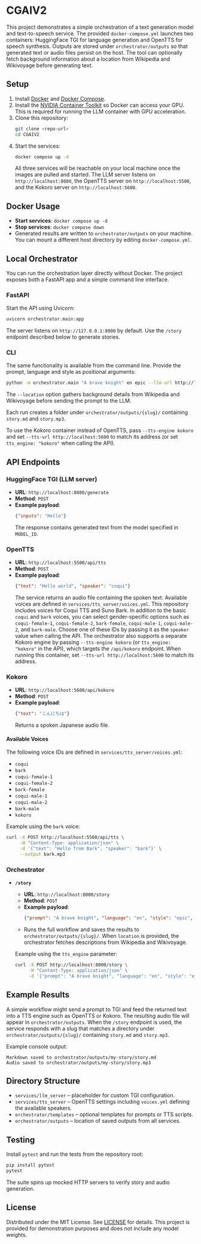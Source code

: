 # CGAIV2

This project demonstrates a simple orchestration of a text generation model and text-to-speech service. The provided `docker-compose.yml` launches two containers: HuggingFace TGI for language generation and OpenTTS for speech synthesis. Outputs are stored under `orchestrator/outputs` so that generated text or audio files persist on the host. The tool can optionally fetch background information about a location from Wikipedia and Wikivoyage before generating text.

## Setup
1. Install [Docker](https://docs.docker.com/get-docker/) and [Docker Compose](https://docs.docker.com/compose/).
2. Install the [NVIDIA Container Toolkit](https://docs.nvidia.com/datacenter/cloud-native/container-toolkit/install-guide.html) so Docker can access your GPU.
   This is required for running the LLM container with GPU acceleration.
3. Clone this repository:
   ```bash
   git clone <repo-url>
   cd CGAIV2
   ```
4. Start the services:
   ```bash
   docker compose up -d
   ```
   All three services will be reachable on your local machine once the images are pulled and started.
   The LLM server listens on `http://localhost:8080`, the OpenTTS server on `http://localhost:5500`, and the Kokoro server on `http://localhost:5600`.

## Docker Usage
- **Start services**: `docker compose up -d`
- **Stop services**: `docker compose down`
- Generated results are written to `orchestrator/outputs` on your machine. You can mount a different host directory by editing `docker-compose.yml`.

## Local Orchestrator
You can run the orchestration layer directly without Docker. The project
exposes both a FastAPI app and a simple command line interface.

### FastAPI
Start the API using Uvicorn:

```bash
uvicorn orchestrator.main:app
```

The server listens on `http://127.0.0.1:8000` by default. Use the `/story`
endpoint described below to generate stories.

### CLI
The same functionality is available from the command line. Provide the prompt,
language and style as positional arguments:

```bash
python -m orchestrator.main "A brave knight" en epic --llm-url http://localhost:8080 --tts-url http://localhost:5500 --tts-engine opentts --location "Paris"
```

The `--location` option gathers background details from Wikipedia and Wikivoyage before sending the prompt to the LLM.

Each run creates a folder under `orchestrator/outputs/{slug}/` containing
`story.md` and `story.mp3`.

To use the Kokoro container instead of OpenTTS, pass `--tts-engine kokoro` and set `--tts-url http://localhost:5600` to match its address (or set `tts_engine: "kokoro"` when calling the API).
## API Endpoints
### HuggingFace TGI (LLM server)
- **URL**: `http://localhost:8080/generate`
- **Method**: `POST`
- **Example payload**:
  ```json
  {"inputs": "Hello"}
  ```
  The response contains generated text from the model specified in `MODEL_ID`.

### OpenTTS
- **URL**: `http://localhost:5500/api/tts`
- **Method**: `POST`
- **Example payload**:
  ```json
  {"text": "Hello world", "speaker": "coqui"}
  ```
  The service returns an audio file containing the spoken text.
  Available voices are defined in `services/tts_server/voices.yml`. This
  repository includes voices for Coqui TTS and Suno Bark. In addition to the
  basic `coqui` and `bark` voices, you can select gender-specific options such
  as `coqui-female-1`, `coqui-female-2`, `bark-female`, `coqui-male-1`,
  `coqui-male-2`, and `bark-male`. Choose one of these IDs by passing it as the
  `speaker` value when calling the API. The orchestrator also supports a
  separate Kokoro engine by passing `--tts-engine kokoro` (or `tts_engine: "kokoro"` in the API), which targets the `/api/kokoro` endpoint. When running this container, set `--tts-url http://localhost:5600` to match its address.

### Kokoro
- **URL**: `http://localhost:5600/api/kokoro`
- **Method**: `POST`
- **Example payload**:
  ```json
  {"text": "こんにちは"}
  ```
  Returns a spoken Japanese audio file.
#### Available Voices
The following voice IDs are defined in `services/tts_server/voices.yml`:

- `coqui`
- `bark`
- `coqui-female-1`
- `coqui-female-2`
- `bark-female`
- `coqui-male-1`
- `coqui-male-2`
- `bark-male`
- `kokoro`

Example using the `bark` voice:

```bash
curl -X POST http://localhost:5500/api/tts \
     -H "Content-Type: application/json" \
     -d '{"text": "Hello from Bark", "speaker": "bark"}' \
     --output bark.mp3
```

### Orchestrator

- **`/story`**
  - **URL**: `http://localhost:8000/story`
  - **Method**: `POST`
  - **Example payload**:
    ```json
    {"prompt": "A brave knight", "language": "en", "style": "epic", "tts_engine": "kokoro", "location": "Paris"}
    ```
  - Runs the full workflow and saves the results to `orchestrator/outputs/{slug}/`.
    When `location` is provided, the orchestrator fetches descriptions from Wikipedia and Wikivoyage.

  Example using the `tts_engine` parameter:

  ```bash
  curl -X POST http://localhost:8000/story \
       -H "Content-Type: application/json" \
       -d '{"prompt": "A brave knight", "language": "en", "style": "epic", "tts_engine": "kokoro"}'
  ```

## Example Results
A simple workflow might send a prompt to TGI and feed the returned text into a TTS engine such as OpenTTS or Kokoro. The resulting audio file will appear in `orchestrator/outputs`.
When the `/story` endpoint is used, the service responds with a slug that matches a directory under `orchestrator/outputs/{slug}/` containing `story.md` and `story.mp3`.

Example console output:

```
Markdown saved to orchestrator/outputs/my-story/story.md
Audio saved to orchestrator/outputs/my-story/story.mp3
```

## Directory Structure
- `services/llm_server` – placeholder for custom TGI configuration.
- `services/tts_server` – OpenTTS settings including `voices.yml` defining the
  available speakers.
- `orchestrator/templates` – optional templates for prompts or TTS scripts.
- `orchestrator/outputs` – location of saved outputs from all services.

## Testing
Install `pytest` and run the tests from the repository root:

```bash
pip install pytest
pytest
```

The suite spins up mocked HTTP servers to verify story and audio generation.

## License
Distributed under the MIT License. See [LICENSE](LICENSE) for details. This
project is provided for demonstration purposes and does not include any model
weights.
